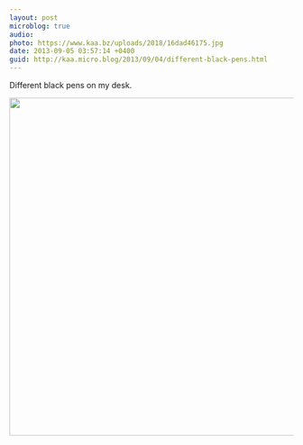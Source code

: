 ```yaml
---
layout: post
microblog: true
audio: 
photo: https://www.kaa.bz/uploads/2018/16dad46175.jpg
date: 2013-09-05 03:57:14 +0400
guid: http://kaa.micro.blog/2013/09/04/different-black-pens.html
---
```

Different black pens on my desk.

<img src="https://www.kaa.bz/uploads/2018/16dad46175.jpg" width="600" height="600" />
